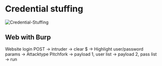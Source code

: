 # Credential stuffing

![Credential-Stuffing](https://raw.githubusercontent.com/justin-p/my-notes-and-snippets/master/.gitbook/assets/IMG/Credentialstuffing-owasp.png)

## Web with Burp

Website login POST -> intruder -> clear $ -> Highlight user/password params -> Attacktype Pitchfork -> payload 1, user list -> payload 2, pass list -> run